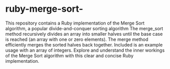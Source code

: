 # ruby-merge-sort-
This repository contains a Ruby implementation of the Merge Sort algorithm, a popular divide-and-conquer sorting algorithm
The merge_sort method recursively divides an array into smaller halves until the base case is reached (an array with one or zero elements). The merge method efficiently merges the sorted halves back together. Included is an example usage with an array of integers. Explore and understand the inner workings of the Merge Sort algorithm with this clear and concise Ruby implementation.
